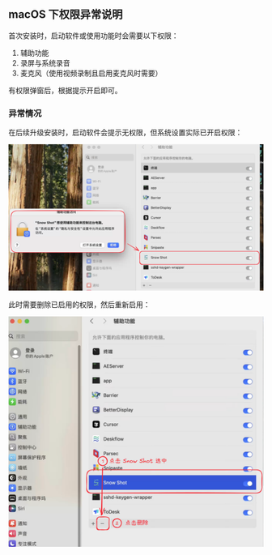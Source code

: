 ## macOS 下权限异常说明

首次安装时，启动软件或使用功能时会需要以下权限：

1. 辅助功能
2. 录屏与系统录音
3. 麦克风（使用视频录制且启用麦克风时需要）

有权限弹窗后，根据提示开启即可。

### 异常情况

在后续升级安装时，启动软件会提示无权限，但系统设置实际已开启权限：

![异常](/docs/imgs/macos-permissions/exception.png)

此时需要删除已启用的权限，然后重新启用：

![示例](/docs/imgs/macos-permissions/demo.png)



